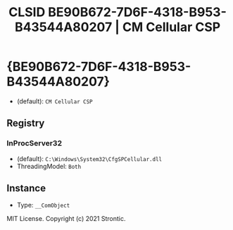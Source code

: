 ﻿---
title: "CLSID BE90B672-7D6F-4318-B953-B43544A80207 | CM Cellular CSP"
excerpt: What is COM-Object CLSID BE90B672-7D6F-4318-B953-B43544A80207?
---

# {BE90B672-7D6F-4318-B953-B43544A80207}

* (default): `CM Cellular CSP`

## Registry


### InProcServer32

* (default): `C:\Windows\System32\CfgSPCellular.dll`
* ThreadingModel: `Both`

## Instance

* Type: `__ComObject`

MIT License. Copyright (c) 2021 Strontic.


